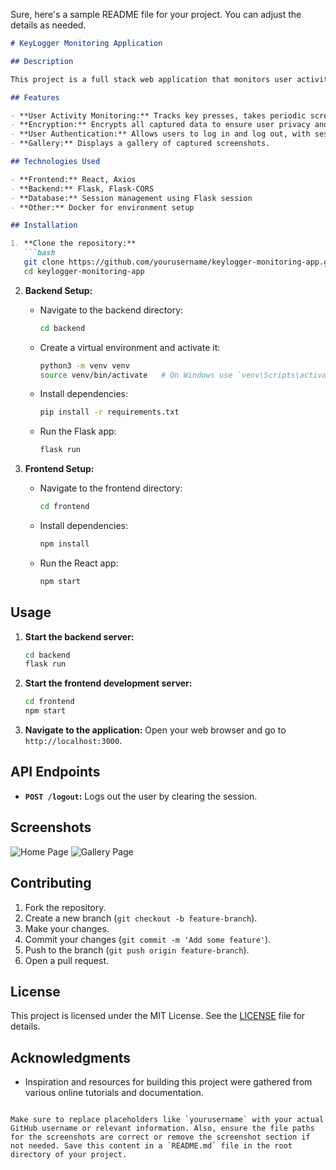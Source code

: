 Sure, here's a sample README file for your project. You can adjust the details as needed.

```markdown
# KeyLogger Monitoring Application

## Description

This project is a full stack web application that monitors user activity on devices. It tracks key presses, takes screenshots, and monitors the clipboard, encrypting all captured data. The backend is built with Flask and handles session management and logout functionality. The frontend is developed using React, providing a user-friendly interface for monitoring activity and logging out.

## Features

- **User Activity Monitoring:** Tracks key presses, takes periodic screenshots, and captures clipboard data.
- **Encryption:** Encrypts all captured data to ensure user privacy and security.
- **User Authentication:** Allows users to log in and log out, with session management.
- **Gallery:** Displays a gallery of captured screenshots.

## Technologies Used

- **Frontend:** React, Axios
- **Backend:** Flask, Flask-CORS
- **Database:** Session management using Flask session
- **Other:** Docker for environment setup

## Installation

1. **Clone the repository:**
   ```bash
   git clone https://github.com/yourusername/keylogger-monitoring-app.git
   cd keylogger-monitoring-app
   ```

2. **Backend Setup:**
   - Navigate to the backend directory:
     ```bash
     cd backend
     ```
   - Create a virtual environment and activate it:
     ```bash
     python3 -m venv venv
     source venv/bin/activate   # On Windows use `venv\Scripts\activate`
     ```
   - Install dependencies:
     ```bash
     pip install -r requirements.txt
     ```
   - Run the Flask app:
     ```bash
     flask run
     ```

3. **Frontend Setup:**
   - Navigate to the frontend directory:
     ```bash
     cd frontend
     ```
   - Install dependencies:
     ```bash
     npm install
     ```
   - Run the React app:
     ```bash
     npm start
     ```

## Usage

1. **Start the backend server:**
   ```bash
   cd backend
   flask run
   ```

2. **Start the frontend development server:**
   ```bash
   cd frontend
   npm start
   ```

3. **Navigate to the application:**
   Open your web browser and go to `http://localhost:3000`.

## API Endpoints

- **`POST /logout`:** Logs out the user by clearing the session.

## Screenshots

![Home Page](./screenshots/home.png)
![Gallery Page](./screenshots/gallery.png)

## Contributing

1. Fork the repository.
2. Create a new branch (`git checkout -b feature-branch`).
3. Make your changes.
4. Commit your changes (`git commit -m 'Add some feature'`).
5. Push to the branch (`git push origin feature-branch`).
6. Open a pull request.

## License

This project is licensed under the MIT License. See the [LICENSE](LICENSE) file for details.

## Acknowledgments

- Inspiration and resources for building this project were gathered from various online tutorials and documentation.

```

Make sure to replace placeholders like `yourusername` with your actual GitHub username or relevant information. Also, ensure the file paths for the screenshots are correct or remove the screenshot section if not needed. Save this content in a `README.md` file in the root directory of your project.